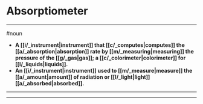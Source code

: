 # Absorptiometer
---
#noun
- **A [[i/_instrument|instrument]] that [[c/_computes|computes]] the [[a/_absorption|absorption]] rate by [[m/_measuring|measuring]] the pressure of the [[g/_gas|gas]]; a [[c/_colorimeter|colorimeter]] for [[l/_liquids|liquids]].**
- **An [[i/_instrument|instrument]] used to [[m/_measure|measure]] the [[a/_amount|amount]] of radiation or [[l/_light|light]] [[a/_absorbed|absorbed]].**
---
---
